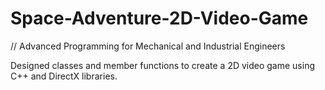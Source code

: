# Space-Adventure-2D-Video-Game
// Advanced Programming for Mechanical and Industrial Engineers

Designed classes and member functions to create a 2D video game using C++ and DirectX libraries.
